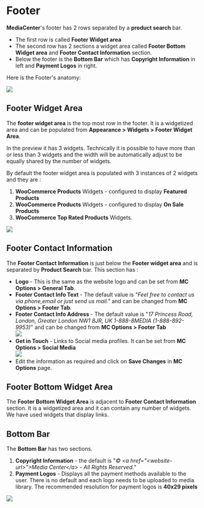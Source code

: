 # Footer

**MediaCenter**'s footer has 2 rows separated by a **product search** bar.

* The first row is called **Footer Widget area**
* The second row has 2 sections a widget area called **Footer Bottom Widget area** and **Footer Contact Information** section.
* Below the footer is the **Bottom Bar** which has **Copyright Information** in left and **Payment Logos** in right.

Here is the Footer's anatomy:

![](https://raw.githubusercontent.com/ibndawood/mcwpdoc/master/assets/images/footer-anatomy.png)

## Footer Widget Area

The **footer widget area** is the top most row in the footer. It is a widgetized area and can be populated from **Appearance > Widgets > Footer Widget Area**.

In the preview it has 3 widgets. Technically it is possible to have more than or less than 3 widgets and the width will be automatically adjust to be equally shared by the number of widgets.

By default the footer widget area is populated with 3 instances of 2 widgets and they are :

1. **WooCommerce Products** Widgets - configured to display **Featured Products**
2. **WooCommerce Products** Widgets - configured to display **On Sale Products**
3. **WooCommerce Top Rated Products** Widgets.

![](https://raw.githubusercontent.com/ibndawood/mcwpdoc/master/assets/images/footer-widget-area.png)

## Footer Contact Information

The **Footer Contact Information** is just below the **Footer widget area** and is separated by **Product Search** bar. This section has :

* **Logo** - This is the same as the website logo and can be set from **MC Options > General Tab**.
* **Footer Contact Info Text** - The default value is *"Feel free to contact us via phone,email or just send us mail."* and can be changed from **MC Options > Footer Tab**.
* **Footer Contact Info Address** - The default value is "*17 Princess Road, London, Greater London NW1 8JR, UK 1-888-8MEDIA (1-888-892-9953)*" and can be changed from **MC Options > Footer Tab**<br/>![](https://raw.githubusercontent.com/ibndawood/mcwpdoc/master/assets/images/footer-contact-information.png)
* **Get in Touch** - Links to Social media profiles. It can be set from **MC Options > Social Media**<br/>![](https://raw.githubusercontent.com/ibndawood/mcwpdoc/master/assets/images/theme-options-social-media.png)
* Edit the information as required and click on **Save Changes** in **MC Options** page.

## Footer Bottom Widget Area

The **Footer Bottom Widget Area** is adjacent to **Footer Contact Information** section. It is a widgetized area and it can contain any number of widgets. We have used widgets that display links.

## Bottom Bar

The **Bottom Bar** has two sections.

1. **Copyright Information** - the default is "*&copy; &lt;a href="&lt;website-url&gt;"&gt;Media Center&lt;/a&gt; - All Rights Reserved.*"
2. **Payment Logos** - Displays all the payment methods available to the user. There is no default and each logo needs to be uploaded to media library. The recommended resolution for payment logos is **40x29 pixels**

![](https://raw.githubusercontent.com/ibndawood/mcwpdoc/master/assets/images/theme-options-bottom-bar.png)


